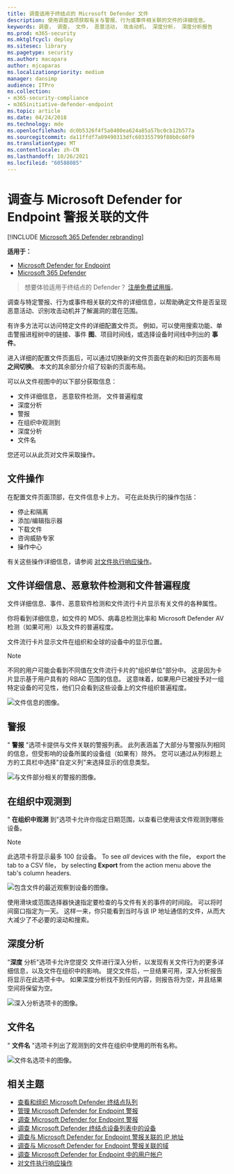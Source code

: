 ```yaml
---
title: 调查适用于终结点的 Microsoft Defender 文件
description: 使用调查选项获取有关与警报、行为或事件相关联的文件的详细信息。
keywords: 调查， 调查， 文件， 恶意活动， 攻击动机， 深度分析， 深度分析报告
ms.prod: m365-security
ms.mktglfcycl: deploy
ms.sitesec: library
ms.pagetype: security
ms.author: macapara
author: mjcaparas
ms.localizationpriority: medium
manager: dansimp
audience: ITPro
ms.collection:
- m365-security-compliance
- m365initiative-defender-endpoint
ms.topic: article
ms.date: 04/24/2018
ms.technology: mde
ms.openlocfilehash: dc0b5326f4f5a0400ea624a85a57bc0cb12b577a
ms.sourcegitcommit: da11ffdf7a09490313dfc603355799f80b0c60f9
ms.translationtype: MT
ms.contentlocale: zh-CN
ms.lasthandoff: 10/26/2021
ms.locfileid: "60588085"
---
```

# <a name="investigate-a-file-associated-with-a-microsoft-defender-for-endpoint-alert"></a>调查与 Microsoft Defender for Endpoint 警报关联的文件

[!INCLUDE [Microsoft 365 Defender rebranding](../../includes/microsoft-defender.md)]

**适用于：**
- [Microsoft Defender for Endpoint](https://go.microsoft.com/fwlink/p/?linkid=2154037)
- [Microsoft 365 Defender](https://go.microsoft.com/fwlink/?linkid=2118804)


> 想要体验适用于终结点的 Defender？ [注册免费试用版](https://signup.microsoft.com/create-account/signup?products=7f379fee-c4f9-4278-b0a1-e4c8c2fcdf7e&ru=https://aka.ms/MDEp2OpenTrial?ocid=docs-wdatp-investigatefiles-abovefoldlink)。

调查与特定警报、行为或事件相关联的文件的详细信息，以帮助确定文件是否呈现恶意活动、识别攻击动机并了解漏洞的潜在范围。

有许多方法可以访问特定文件的详细配置文件页。 例如，可以使用搜索功能、单击警报进程树中的链接、事件 **图**、项目时间线，或选择设备时间线中列出的 **事件**。

进入详细的配置文件页面后，可以通过切换新的文件页面在新的和旧的页面布局 **之间切换**。 本文的其余部分介绍了较新的页面布局。

可以从文件视图中的以下部分获取信息：

- 文件详细信息， 恶意软件检测， 文件普遍程度
- 深度分析
- 警报
- 在组织中观测到
- 深度分析
- 文件名

您还可以从此页对文件采取操作。

## <a name="file-actions"></a>文件操作

在配置文件页面顶部，在文件信息卡上方。 可在此处执行的操作包括：

- 停止和隔离
- 添加/编辑指示器
- 下载文件
- 咨询威胁专家
- 操作中心

有关这些操作详细信息，请参阅 [对文件执行响应操作](respond-file-alerts.md)。

## <a name="file-details-malware-detection-and-file-prevalence"></a>文件详细信息、恶意软件检测和文件普遍程度

文件详细信息、事件、恶意软件检测和文件流行卡片显示有关文件的各种属性。

你将看到详细信息，如文件的 MD5、病毒总检测比率和 Microsoft Defender AV 检测（如果可用）以及文件的普遍程度。

文件流行卡片显示文件在组织和全球的设备中的显示位置。

> [!NOTE]
> 不同的用户可能会看到不同值在文件流行卡片的"组织单位"部分中。 这是因为卡片显示基于用户具有的 RBAC 范围的信息。 这意味着，如果用户已被授予对一组特定设备的可见性，他们只会看到这些设备上的文件组织普遍程度。

![文件信息的图像。](images/atp-file-information.png)

## <a name="alerts"></a>警报

" **警报** "选项卡提供与文件关联的警报列表。 此列表涵盖了大部分与警报队列相同的信息，但受影响的设备所属的设备组（如果有）除外。 您可以通过从列标题上方的工具栏中选择"自定义列"来选择显示的信息类型。

![与文件部分相关的警报的图像。](images/atp-alerts-related-to-file.png)

## <a name="observed-in-organization"></a>在组织中观测到

" **在组织中观测** 到"选项卡允许你指定日期范围，以查看已使用该文件观测到哪些设备。

> [!NOTE]
> 此选项卡将显示最多 100 台设备。 To see _all_ devices with the file， export the tab to a CSV file， by selecting **Export** from the action menu above the tab's column headers.

![包含文件的最近观察到设备的图像。](images/atp-observed-machines.png)

使用滑块或范围选择器快速指定要检查的与文件有关的事件的时间段。 可以将时间窗口指定为一天。 这样一来，你只能看到当时与该 IP 地址通信的文件，从而大大减少了不必要的滚动和搜索。

## <a name="deep-analysis"></a>深度分析

"**深度** 分析"选项卡允许您提交 [](respond-file-alerts.md#deep-analysis)文件进行深入分析，以发现有关文件行为的更多详细信息，以及文件在组织中的影响。 提交文件后，一旦结果可用，深入分析报告将显示在此选项卡中。 如果深度分析找不到任何内容，则报告将为空，并且结果空间将保留为空。

![深入分析选项卡的图像。](images/submit-file.png)

## <a name="file-names"></a>文件名

" **文件名** "选项卡列出了观测到的文件在组织中使用的所有名称。

![文件名选项卡的图像。](images/atp-file-names.png)

## <a name="related-topics"></a>相关主题

- [查看和组织 Microsoft Defender 终结点队列](alerts-queue.md)
- [管理 Microsoft Defender for Endpoint 警报](manage-alerts.md)
- [调查 Microsoft Defender for Endpoint 警报](investigate-alerts.md)
- [调查 Microsoft Defender 终结点设备列表中的设备](investigate-machines.md)
- [调查与 Microsoft Defender for Endpoint 警报关联的 IP 地址](investigate-ip.md)
- [调查与 Microsoft Defender for Endpoint 警报关联的域](investigate-domain.md)
- [调查 Microsoft Defender for Endpoint 中的用户帐户](investigate-user.md)
- [对文件执行响应操作](respond-file-alerts.md)
